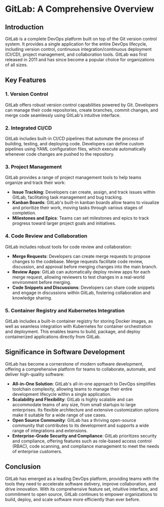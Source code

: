 # GitLab: A Comprehensive Overview

## Introduction

GitLab is a complete DevOps platform built on top of the Git version control system. It provides a single application for the entire DevOps lifecycle, including version control, continuous integration/continuous deployment (CI/CD), project management, and collaboration tools. GitLab was first released in 2011 and has since become a popular choice for organizations of all sizes.

## Key Features

### 1. Version Control

GitLab offers robust version control capabilities powered by Git. Developers can manage their code repositories, create branches, commit changes, and merge code seamlessly using GitLab's intuitive interface.

### 2. Integrated CI/CD

GitLab includes built-in CI/CD pipelines that automate the process of building, testing, and deploying code. Developers can define custom pipelines using YAML configuration files, which execute automatically whenever code changes are pushed to the repository.

### 3. Project Management

GitLab provides a range of project management tools to help teams organize and track their work:
- **Issue Tracking**: Developers can create, assign, and track issues within GitLab, facilitating task management and bug tracking.
- **Kanban Boards**: GitLab's built-in kanban boards allow teams to visualize and prioritize their work, moving tasks through various stages of completion.
- **Milestones and Epics**: Teams can set milestones and epics to track progress toward larger project goals and initiatives.

### 4. Code Review and Collaboration

GitLab includes robust tools for code review and collaboration:
- **Merge Requests**: Developers can create merge requests to propose changes to the codebase. Merge requests facilitate code review, discussion, and approval before merging changes into the main branch.
- **Review Apps**: GitLab can automatically deploy review apps for each merge request, allowing reviewers to test changes in a real-world environment before merging.
- **Code Snippets and Discussions**: Developers can share code snippets and engage in discussions within GitLab, fostering collaboration and knowledge sharing.

### 5. Container Registry and Kubernetes Integration

GitLab includes a built-in container registry for storing Docker images, as well as seamless integration with Kubernetes for container orchestration and deployment. This enables teams to build, package, and deploy containerized applications directly from GitLab.

## Significance in Software Development

GitLab has become a cornerstone of modern software development, offering a comprehensive platform for teams to collaborate, automate, and deliver high-quality software:
- **All-in-One Solution**: GitLab's all-in-one approach to DevOps simplifies toolchain complexity, allowing teams to manage their entire development lifecycle within a single application.
- **Scalability and Flexibility**: GitLab is highly scalable and can accommodate teams of any size, from small startups to large enterprises. Its flexible architecture and extensive customization options make it suitable for a wide range of use cases.
- **Open Source Community**: GitLab has a thriving open-source community that contributes to its development and supports a wide range of integrations and extensions.
- **Enterprise-Grade Security and Compliance**: GitLab prioritizes security and compliance, offering features such as role-based access control (RBAC), code scanning, and compliance management to meet the needs of enterprise customers.

## Conclusion

GitLab has emerged as a leading DevOps platform, providing teams with the tools they need to accelerate software delivery, improve collaboration, and drive innovation. With its comprehensive feature set, intuitive interface, and commitment to open source, GitLab continues to empower organizations to build, deploy, and scale software more efficiently than ever before.


